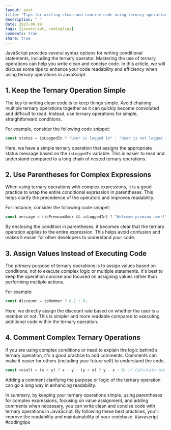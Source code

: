 ```yaml
---
layout: post
title: "Tips for writing clean and concise code using ternary operations in JavaScript"
description: " "
date: 2023-09-19
tags: [javascript, codingtips]
comments: true
share: true
---
```


JavaScript provides several syntax options for writing conditional statements, including the ternary operator. Mastering the use of ternary operations can help you write clean and concise code. In this article, we will discuss some tips to enhance your code readability and efficiency when using ternary operations in JavaScript.

## 1. Keep the Ternary Operation Simple

The key to writing clean code is to keep things simple. Avoid chaining multiple ternary operations together as it can quickly become convoluted and difficult to read. Instead, use ternary operations for simple, straightforward conditions.

For example, consider the following code snippet:

```javascript
const status = isLoggedIn ? "User is logged in" : "User is not logged in";
```

Here, we have a simple ternary operation that assigns the appropriate status message based on the `isLoggedIn` variable. This is easier to read and understand compared to a long chain of nested ternary operations.

## 2. Use Parentheses for Complex Expressions

When using ternary operations with complex expressions, it is a good practice to wrap the entire conditional expression in parentheses. This helps clarify the precedence of the operators and improves readability.

For instance, consider the following code snippet:

```javascript
const message = (isPremiumUser && isLoggedIn) ? "Welcome premium user!" : "Welcome guest";
```

By enclosing the condition in parentheses, it becomes clear that the ternary operation applies to the entire expression. This helps avoid confusion and makes it easier for other developers to understand your code.

## 3. Assign Values Instead of Executing Code

The primary purpose of ternary operations is to assign values based on conditions, not to execute complex logic or multiple statements. It's best to keep the operation concise and focused on assigning values rather than performing multiple actions.

For example:

```javascript
const discount = isMember ? 0.1 : 0;
```

Here, we directly assign the discount rate based on whether the user is a member or not. This is simpler and more readable compared to executing additional code within the ternary operation.

## 4. Comment Complex Ternary Operations

If you are using complex conditions or need to explain the logic behind a ternary operation, it's a good practice to add comments. Comments can make it easier for others (including your future self) to understand the code.

```javascript
const result = (x > y) ? x - y : (y > x) ? y - x : 0; // Calculate the difference between x and y if x > y, between y and x if y > x, otherwise assign 0
```

Adding a comment clarifying the purpose or logic of the ternary operation can go a long way in enhancing readability.

In summary, by keeping your ternary operations simple, using parentheses for complex expressions, focusing on value assignment, and adding comments when necessary, you can write clean and concise code with ternary operations in JavaScript. By following these best practices, you'll improve the readability and maintainability of your codebase. #javascript #codingtips